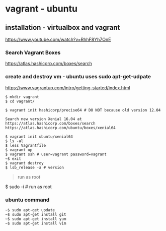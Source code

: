 # vagrant - ubuntu

## installation - virtualbox and vagrant

https://www.youtube.com/watch?v=RhhF8Yh7OnE

### Search Vagrant Boxes

https://atlas.hashicorp.com/boxes/search

### create and destroy vm - ubuntu uses sudo apt-get-udpate

https://www.vagrantup.com/intro/getting-started/index.html

```
$ mkdir vagrant
$ cd vagrant/

$ vagrant init hashicorp/precise64 # DO NOT because old version 12.04

Search new version Xenial 16.04 at https://atlas.hashicorp.com/boxes/search 
https://atlas.hashicorp.com/ubuntu/boxes/xenial64

$ vagrant init ubuntu/xenial64
$ ls -al
$ less Vagrantfile
$ vagrant up
$ vagrant ssh # user=vagrant password=vagrant
~$ exit
$ vagrant destroy
$ lsb_release -a # version
```

> run as root

$ sudo -i # run as root

### ubuntu command

```
~$ sudo apt-get update
~$ sudo apt-get install git
~$ sudo apt-get install yum
~$ sudo apt-get install vim
```
